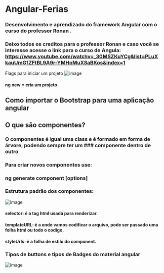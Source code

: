 # Angular-Ferias
### Desenvolvimento e aprendizado do framework Angular com o curso do professor Ronan .
### Deixo todos os creditos para o professor Ronan e caso você se interesse acesse o link para o curso de Angula: https://www.youtube.com/watchv=_30MSZKuYCg&list=PLuXkauUmG1ZFtBL9A9r-YMHpMuXSaBKos&index=1

Flags para iniciar um projeto 
![image](https://user-images.githubusercontent.com/99850729/208552114-1e1f2d5c-9718-4c46-8a13-560138fe89f2.png)


#### ng new = cria um projeto


## Como importar o Bootstrap para uma aplicação angular
###

## O que são componentes? 
### O componentes é igual uma class e é formado em forma de árvore, podendo sempre ter um ### componente dentro de outro

### Para criar novos componentes use: 
### ng generate component <name> [options]

### Estrutura padrão dos componentes:
![image](https://user-images.githubusercontent.com/99850729/210138362-acbce80c-9b4f-462a-8fea-c693c792b7a8.png)

#### selector: é a tag html usada para renderizar.
#### templateURL: é a onde vamos codificar o arquivo, pode ser passado uma folha html ou todo o codigo.
#### styleUrls: é a folha de estilo do component.

### Tipos de buttons e tipos de Badges do material angular
![image](https://user-images.githubusercontent.com/99850729/210138573-0283e606-3ad1-458d-be93-88282501d598.png)
